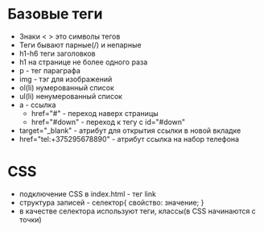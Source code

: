 # Базовые теги

- Знаки < > это символы тегов
- Теги бывают парные(/) и непарные
- h1-h6 теги заголовков
- h1 на странице не более одного раза
- p - тег параграфа
- img - тэг для изображений
- ol(li) нумерованный список
- ul(li) ненумерованный список
- a - ссылка
  - href="#" - переход наверх страницы
  - href="#down" - переход к тегу с id="#down"
- target="_blank" - атрибут для открытия ссылки в новой вкладке
- href="tel:+375295678890" - атрибут ссылка на набор телефона

# CSS
- подключение CSS в index.html - тег link
- структура записей - селектор{ свойство: значение; }
- в качестве селектора используют теги, классы(в CSS начинаются с точки)
